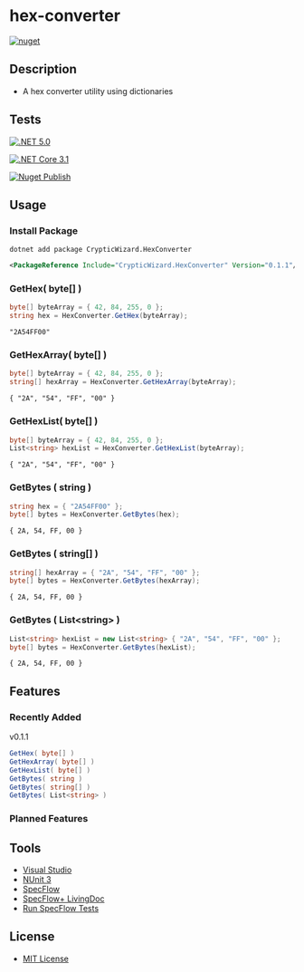 # hex-converter
[![nuget](https://img.shields.io/badge/nuget-v0.1.1-blue)](https://www.nuget.org/packages/CrypticWizard.HexConverter)
## Description
* A hex converter utility using dictionaries

## Tests
[![.NET 5.0](https://github.com/cryptic-wizard/hex-converter/actions/workflows/dotnet.yml/badge.svg)](https://github.com/cryptic-wizard/hex-converter/actions/workflows/dotnet.yml)

[![.NET Core 3.1](https://github.com/cryptic-wizard/hex-converter/actions/workflows/dotnetcore.yml/badge.svg)](https://github.com/cryptic-wizard/hex-converter/actions/workflows/dotnetcore.yml)

[![Nuget Publish](https://github.com/cryptic-wizard/hex-converter/actions/workflows/nuget.yml/badge.svg)](https://github.com/cryptic-wizard/hex-converter/actions/workflows/nuget.yml)

## Usage
### Install Package
```Text
dotnet add package CrypticWizard.HexConverter
```
```xml
<PackageReference Include="CrypticWizard.HexConverter" Version="0.1.1"/>
```

### GetHex( byte[] )
```C#
byte[] byteArray = { 42, 84, 255, 0 };
string hex = HexConverter.GetHex(byteArray);
```
```Text
"2A54FF00"
```

### GetHexArray( byte[] )
```C#
byte[] byteArray = { 42, 84, 255, 0 };
string[] hexArray = HexConverter.GetHexArray(byteArray);
```
```Text
{ "2A", "54", "FF", "00" }
```

### GetHexList( byte[] )
```C#
byte[] byteArray = { 42, 84, 255, 0 };
List<string> hexList = HexConverter.GetHexList(byteArray);
```
```Text
{ "2A", "54", "FF", "00" }
```

### GetBytes ( string )
```C#
string hex = { "2A54FF00" };
byte[] bytes = HexConverter.GetBytes(hex);
```
```Text
{ 2A, 54, FF, 00 }
```

### GetBytes ( string[] )
```C#
string[] hexArray = { "2A", "54", "FF", "00" };
byte[] bytes = HexConverter.GetBytes(hexArray);
```
```Text
{ 2A, 54, FF, 00 }
```

### GetBytes ( List\<string> )
```C#
List<string> hexList = new List<string> { "2A", "54", "FF", "00" };
byte[] bytes = HexConverter.GetBytes(hexList);
```
```Text
{ 2A, 54, FF, 00 }
```

## Features
### Recently Added
v0.1.1
```C#
GetHex( byte[] )
GetHexArray( byte[] )
GetHexList( byte[] )
GetBytes( string )
GetBytes( string[] )
GetBytes( List<string> )
```
### Planned Features

## Tools
* [Visual Studio](https://visualstudio.microsoft.com/vs/)
* [NUnit 3](https://nunit.org/)
* [SpecFlow](https://specflow.org/tools/specflow/)
* [SpecFlow+ LivingDoc](https://specflow.org/tools/living-doc/)
* [Run SpecFlow Tests](https://github.com/marketplace/actions/run-specflow-tests)

## License
* [MIT License](https://github.com/cryptic-wizard/hex-converter/blob/main/LICENSE.md)